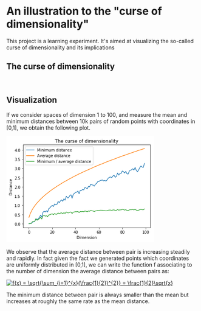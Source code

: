# An illustration to the "curse of dimensionality"

This project is a learning experiment. It's aimed at visualizing the so-called curse of dimensionality and its implications

## The curse of dimensionality



```


```

## Visualization

If we consider spaces of dimension 1 to 100, and measure the mean and minimum distances between 10k pairs of random points with coordinates in [0,1], we obtain the following plot.

![Curse of dimensionality visualization](https://github.com/L2cGauthier/CurseOfDimensionality/blob/master/Results/100D-10kpairs.png?raw=true)

We observe that the average distance between pair is increasing steadily and rapidly. In fact given the fact we generated points which coordinates are uniformly distributed in [0,1], we can write the function f associating to the number of dimension the average distance between pairs as:

<a href="https://www.codecogs.com/eqnedit.php?latex=f(x)&space;=&space;\sqrt{\sum_{i=1}^{x}(\frac{1}{2})^{2}}&space;=&space;\frac{1}{2}\sqrt{x}" target="_blank"><img src="https://latex.codecogs.com/gif.latex?f(x)&space;=&space;\sqrt{\sum_{i=1}^{x}(\frac{1}{2})^{2}}&space;=&space;\frac{1}{2}\sqrt{x}" title="f(x) = \sqrt{\sum_{i=1}^{x}(\frac{1}{2})^{2}} = \frac{1}{2}\sqrt{x}" /></a>

The minimum distance between pair is always smaller than the mean but increases at roughly the same rate as the mean distance.



